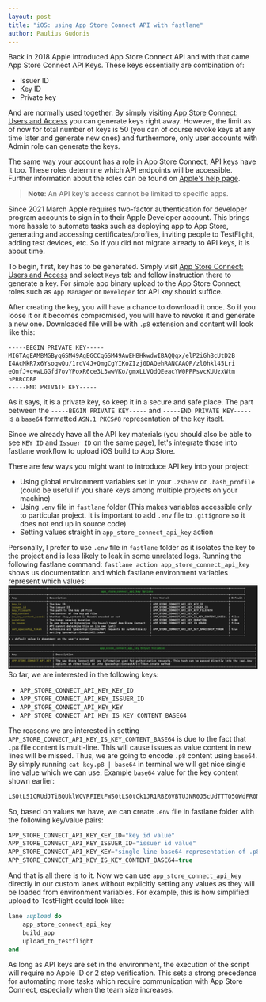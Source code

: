 ```yaml
---
layout: post
title: "iOS: using App Store Connect API with fastlane"
author: Paulius Gudonis
---
```


Back in 2018 Apple introduced App Store Connect API and with that came App Store Connect API Keys. These keys essentially are combination of:

* Issuer ID
* Key ID
* Private key

And are normally used together. By simply visiting [App Store Connect: Users and Access](https://appstoreconnect.apple.com/access/api) you can generate keys right away. However, the limit as of now for total number of keys is 50 (you can of course revoke keys at any time later and generate new ones) and furthermore, only user accounts with Admin role can generate the keys.

The same way your account has a role in App Store Connect, API keys have it too. These roles determine which API endpoints will be accessible. Further information about the roles can be found on [Apple's help page](https://help.apple.com/app-store-connect/#/deve5f9a89d7).

> **Note**: An API key's access cannot be limited to specific apps.

Since 2021 March Apple requires two-factor authentication for developer program accounts to sign in to their Apple Developer account. This brings more hassle to automate tasks such as deploying app to App Store, generating and accessing certificates/profiles, inviting people to TestFlight, adding test devices, etc. So if you did not migrate already to API keys, it is about time.

To begin, first, key has to be generated. Simply visit [App Store Connect: Users and Access](https://appstoreconnect.apple.com/access/api) and select `Keys` tab and follow instruction there to generate a key. For simple app binary upload to the App Store Connect, roles such as `App Manager` or `Developer` for API key should suffice.

After creating the key, you will have a chance to download it once. So if you loose it or it becomes compromised, you will have to revoke it and generate a new one. Downloaded file will be with `.p8` extension and content will look like this:

```
-----BEGIN PRIVATE KEY-----
MIGTAgEAMBMGByqGSM49AgEGCCqGSM49AwEHBHkwdwIBAQQgx/elP2iGhBcUtD2B
I4AcMkR7x6YsoqwQu/1rdV4J+QmgCgYIKoZIzj0DAQehRANCAAQP/zl0hkl45Lri
eQnfJ+c+wLGGfd7ovYPoxR6ce3L3wwVKo/gmxLLVQdQEeacYW0PPPsvcKUUzxWtm
hPRRCDBE
-----END PRIVATE KEY-----
```

As it says, it is a private key, so keep it in a secure and safe place. The part between the `-----BEGIN PRIVATE KEY-----` and `-----END PRIVATE KEY-----` is a `base64` formatted `ASN.1 PKCS#8` representation of the key itself.
 
Since we already have all the API key materials (you should also be able to see `KEY ID` and `Issuer ID` on the same page), let's integrate those into fastlane workflow to upload iOS build to App Store.

There are few ways you might want to introduce API key into your project:
* Using global environment variables set in your `.zshenv` or `.bash_profile` (could be useful if you share keys among multiple projects on your machine)
* Using `.env` file in `fastlane` folder (This makes variables accessible only to particular project. It is important to add `.env` file to `.gitignore` so it does not end up in source code)
* Setting values straight in `app_store_connect_api_key` action

Personally, I prefer to use `.env` file in `fastlane` folder as it isolates the key to the project and is less likely to leak in some unrelated logs. Running the following fastlane command: `fastlane action app_store_connect_api_key` shows us documentation and which fastlane environment variables represent which values: ![app_store_connect_api_key documentation](/assets/post/app-store-connect-api-key-content.png)
So far, we are interested in the following keys: 
* `APP_STORE_CONNECT_API_KEY_KEY_ID`
* `APP_STORE_CONNECT_API_KEY_ISSUER_ID`
* `APP_STORE_CONNECT_API_KEY_KEY`
* `APP_STORE_CONNECT_API_KEY_IS_KEY_CONTENT_BASE64`

The reasons we are interested in setting `APP_STORE_CONNECT_API_KEY_IS_KEY_CONTENT_BASE64` is due to the fact that `.p8` file content is multi-line. This will cause issues as value content in new lines will be missed. Thus, we are going to encode `.p8` content using `base64`. By simply running `cat key.p8 | base64` in terminal we will get nice single line value which we can use. Example `base64` value for the key content shown earlier:

```javascript
LS0tLS1CRUdJTiBQUklWQVRFIEtFWS0tLS0tCk1JR1RBZ0VBTUJNR0J5cUdTTTQ5QWdFR0NDcUdTTTQ5QXdFSEJIa3dkd0lCQVFRZ3FEVkF1UEVITHNQenFhSzYKaVpsR3N1MnY1eEZzVERTTUF6eWJvSnhDbkhLZ0NnWUlLb1pJemowREFRZWhSQU5DQUFUd0t2Ym5va2l0SnNaSQpkMVRWSFhvdytCQXNMTDJ2d1NBK0lwSG50YW85V05DVjZ1dlhMNWZ3am9kUk9nQ05PNm10YnVWZ3h2QUJPMDJMCkxlc0VYaEpjCi0tLS0tRU5EIFBSSVZBVEUgS0VZLS0tLS0=
```

So, based on values we have, we can create `.env` file in fastlane folder with the following key/value pairs:

```javascript
APP_STORE_CONNECT_API_KEY_KEY_ID="key id value"
APP_STORE_CONNECT_API_KEY_ISSUER_ID="issuer id value"
APP_STORE_CONNECT_API_KEY_KEY="single line base64 representation of .p8 file contents"
APP_STORE_CONNECT_API_KEY_IS_KEY_CONTENT_BASE64=true
```

And that is all there is to it. Now we can use `app_store_connect_api_key` directly in our custom lanes without explicitly setting any values as they will be loaded from environment variables. For example, this is how simplified upload to TestFlight could look like:

```ruby
lane :upload do
	app_store_connect_api_key
	build_app
	upload_to_testflight
end
```

As long as API keys are set in the environment, the execution of the script will require no Apple ID or 2 step verification. This sets a strong precedence for automating more tasks which require communication with App Store Connect, especially when the team size increases.
